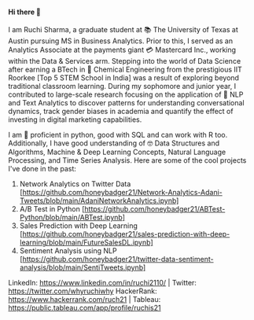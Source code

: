 #### Hi there 👋

I am Ruchi Sharma, a graduate student at 📚 The University of Texas at Austin pursuing MS in Business Analytics. Prior to this, I served as an Analytics Associate at the payments giant 💳 Mastercard Inc., working within the Data & Services arm. Stepping into the world of Data Science after earning a BTech in 🧪 Chemical Engineering from the prestigious IIT Roorkee [Top 5 STEM School in India] was a result of exploring beyond traditional classroom learning. During my sophomore and junior year, I contributed to large-scale research focusing on the application of 💬 NLP and Text Analytics to discover patterns for understanding conversational dynamics, track gender biases in academia and quantify the effect of investing in digital marketing capabilities. 

I am 👔 proficient in python, good with SQL and can work with R too. Additionally, I have good understanding of 🤓 Data Structures and Algorithms, Machine & Deep Learning Concepts, Natural Language Processing, and Time Series Analysis. Here are some of the cool projects I've done in the past:
1. Network Analytics on Twitter Data [https://github.com/honeybadger21/Network-Analytics-Adani-Tweets/blob/main/AdaniNetworkAnalytics.ipynb]
2. A/B Test in Python [https://github.com/honeybadger21/ABTest-Python/blob/main/ABTest.ipynb] 
3. Sales Prediction with Deep Learning [https://github.com/honeybadger21/sales-prediction-with-deep-learning/blob/main/FutureSalesDL.ipynb]
4. Sentiment Analysis using NLP [https://github.com/honeybadger21/twitter-data-sentiment-analysis/blob/main/SentiTweets.ipynb]

LinkedIn: https://www.linkedin.com/in/ruchi2110/ | Twitter: https://twitter.com/whyruchiwhy 
HackerRank: https://www.hackerrank.com/ruch21 | Tableau: https://public.tableau.com/app/profile/ruchis21
<!--
**honeybadger21/honeybadger21** is a ✨ _special_ ✨ repository because its `README.md` (this file) appears on your GitHub profile.

Here are some ideas to get you started:

- 🔭 I’m currently working on ...
- 🌱 I’m currently learning ...
- 👯 I’m looking to collaborate on ...
- 🤔 I’m looking for help with ...
- 💬 Ask me about ...
- 📫 How to reach me: ...
- 😄 Pronouns: ...
- ⚡ Fun fact: ...
-->
